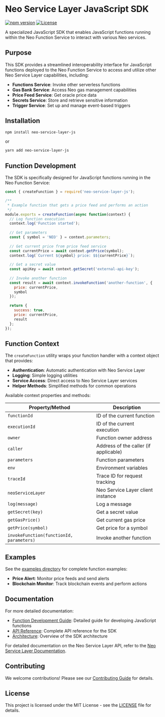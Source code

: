 # Neo Service Layer JavaScript SDK

[![npm version](https://img.shields.io/npm/v/neo-service-layer-js.svg)](https://www.npmjs.com/package/neo-service-layer-js)
[![License](https://img.shields.io/npm/l/neo-service-layer-js.svg)](https://github.com/neo-project/neo-service-layer/blob/main/LICENSE)

A specialized JavaScript SDK that enables JavaScript functions running within the Neo Function Service to interact with various Neo services.

## Purpose

This SDK provides a streamlined interoperability interface for JavaScript functions deployed to the Neo Function Service to access and utilize other Neo Service Layer capabilities, including:

- **Functions Service**: Invoke other serverless functions
- **Gas Bank Service**: Access Neo gas management capabilities
- **Price Feed Service**: Get oracle price data
- **Secrets Service**: Store and retrieve sensitive information
- **Trigger Service**: Set up and manage event-based triggers

## Installation

```bash
npm install neo-service-layer-js
```

or

```bash
yarn add neo-service-layer-js
```

## Function Development

The SDK is specifically designed for JavaScript functions running in the Neo Function Service:

```javascript
const { createFunction } = require('neo-service-layer-js');

/**
 * Example function that gets a price feed and performs an action
 */
module.exports = createFunction(async function(context) {
  // Log function execution
  context.log('Function started');
  
  // Get parameters
  const { symbol = 'NEO' } = context.parameters;
  
  // Get current price from price feed service
  const currentPrice = await context.getPrice(symbol);
  context.log(`Current ${symbol} price: $${currentPrice}`);
  
  // Get a secret value
  const apiKey = await context.getSecret('external-api-key');
  
  // Invoke another function
  const result = await context.invokeFunction('another-function', {
    price: currentPrice,
    symbol
  });
  
  return {
    success: true,
    price: currentPrice,
    result
  };
});
```

## Function Context

The `createFunction` utility wraps your function handler with a context object that provides:

- **Authentication**: Automatic authentication with Neo Service Layer
- **Logging**: Simple logging utilities
- **Service Access**: Direct access to Neo Service Layer services
- **Helper Methods**: Simplified methods for common operations

Available context properties and methods:

| Property/Method | Description |
|----------------|-------------|
| `functionId` | ID of the current function |
| `executionId` | ID of the current execution |
| `owner` | Function owner address |
| `caller` | Address of the caller (if applicable) |
| `parameters` | Function parameters |
| `env` | Environment variables |
| `traceId` | Trace ID for request tracking |
| `neoServiceLayer` | Neo Service Layer client instance |
| `log(message)` | Log a message |
| `getSecret(key)` | Get a secret value |
| `getGasPrice()` | Get current gas price |
| `getPrice(symbol)` | Get price for a symbol |
| `invokeFunction(functionId, parameters)` | Invoke another function |

## Examples

See the [examples directory](./examples/function-examples) for complete function examples:

- **Price Alert**: Monitor price feeds and send alerts
- **Blockchain Monitor**: Track blockchain events and perform actions

## Documentation

For more detailed documentation:

- [Function Development Guide](./docs/function-development.md): Detailed guide for developing JavaScript functions
- [API Reference](./docs/api-reference.md): Complete API reference for the SDK
- [Architecture](./docs/architecture.md): Overview of the SDK architecture

For detailed documentation on the Neo Service Layer API, refer to the [Neo Service Layer Documentation](https://github.com/neo-project/neo-service-layer/blob/main/README.md).

## Contributing

We welcome contributions! Please see our [Contributing Guide](../CONTRIBUTING.md) for details.

## License

This project is licensed under the MIT License - see the [LICENSE](../LICENSE) file for details.

